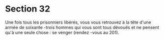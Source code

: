 # Section 32

Une fois tous les prisonniers libérés, vous vous retrouvez à la tête
d'une armée de soixante -trois hommes qui vous sont tous dévoués
et ne pensent qu'à une seule chose : se venger (rendez -vous au
201).